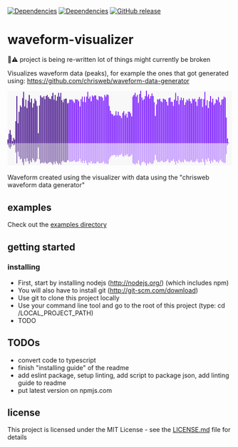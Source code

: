 [![Dependencies](https://david-dm.org/chrisweb/waveform-visualizer/status.svg)](https://david-dm.org/chrisweb/waveform-visualizer)
[![Dependencies](https://david-dm.org/chrisweb/waveform-visualizer/dev-status.png)](https://david-dm.org/chrisweb/waveform-visualizer)
[![GitHub release](https://img.shields.io/github/release/chrisweb/waveform-visualizer.svg)](https://github.com/chrisweb/waveform-visualizer/releases)

# waveform-visualizer

🚨⚠️ project is being re-written lot of things might currently be broken

Visualizes waveform data (peaks), for example the ones that got generated using: <https://github.com/chrisweb/waveform-data-generator>

![audio waveform visualizer output: waveform image](/examples/simple-waveform/images/waveform.png)

Waveform created using the visualizer with data using the "chrisweb waveform data generator"

## examples

Check out the [examples directory](/examples/README.md)

## getting started

### installing

* First, start by installing nodejs (<http://nodejs.org/>) (which includes npm)
* You will also have to install git (<http://git-scm.com/download>)
* Use git to clone this project locally
* Use your command line tool and go to the root of this project (type: cd /LOCAL_PROJECT_PATH)
* TODO

## TODOs

* convert code to typescript
* finish "installing guide" of the readme
* add eslint package, setup linting, add script to package json, add linting guide to readme
* put latest version on npmjs.com

## license

This project is licensed under the MIT License - see the [LICENSE.md](LICENSE.md) file for details
